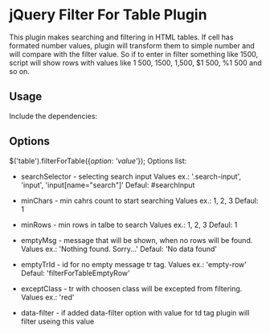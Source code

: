 # jQuery Filter For Table Plugin

This plugin makes searching and filtering in HTML tables.
If cell has formated number values, plugin will transform them to simple number and 
will compare with the filter value. So if to enter in filter something like 1500, 
script will show rows with values like 1 500, 1500, 1,500, $1 500, %1 500 and so on.

## Usage

Include the dependencies:

<script src="/path/to/jquery.js"></script>
<script src="/path/to/filterForTable.js"></script>
<script>
$('table').filterForTable(); // basic usage

$('table').filterForTable({searchSelector: '.search-input'}); //selecting search input

</script>

## Options

$('table').filterForTable({*option*: *'value'*});
Options list: 

- searchSelector - selecting search input 
	Values ex.: '.search-input', 'input', 'input[name="search"]' 
	Defaul: #searchInput

- minChars - min cahrs count to start searching
	Values ex.: 1, 2, 3
	Defaul: 1

- minRows - min rows in talbe to search
	Values ex.: 1, 2, 3
	Defaul: 1

- emptyMsg - message that will be shown, when no rows will be found.
	Values ex.: 'Nothing found. Sorry...'
	Defaul: 'No data found'

- emptyTrId - id for no empty message tr tag.
	Values ex.: 'empty-row'
	Defaul: 'filterForTableEmptyRow'

- exceptClass - tr with choosen class will be excepted from filtering.
	Values ex.: 'red'
	
- data-filter - if added data-filter option with value for td tag plugin will filter useing this value